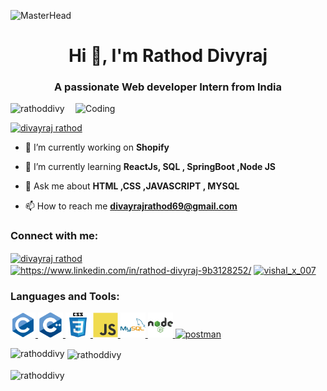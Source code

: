 ![MasterHead](https://www.digitalsolutionservices.com/img/services/web%20development.gif)


<h1 align="center">Hi 👋, I'm Rathod Divyraj</h1>
<h3 align="center">A passionate Web developer Intern from India</h3>
<img align ="right" alt="Coding" Width ="400" src="https://mir-s3-cdn-cf.behance.net/project_modules/hd/06f21a161921919.63cd7887d0a70.gif"

<p align="left"> <img src="https://komarev.com/ghpvc/?username=rathoddivy&label=Profile%20views&color=0e75b6&style=flat" alt="rathoddivy" /> </p>

<p align="left"> <a href="https://twitter.com/divayraj rathod" target="blank"><img src="https://img.shields.io/twitter/follow/divayraj rathod?logo=twitter&style=for-the-badge" alt="divayraj rathod" /></a> </p>

- 🔭 I’m currently working on **Shopify**

- 🌱 I’m currently learning **ReactJs, SQL , SpringBoot ,Node JS**

- 💬 Ask me about **HTML ,CSS ,JAVASCRIPT , MYSQL**

- 📫 How to reach me **divayrajrathod69@gmail.com**

<h3 align="left">Connect with me:</h3>
<p align="left">
<a href="https://twitter.com/divayraj rathod" target="blank"><img align="center" src="https://raw.githubusercontent.com/rahuldkjain/github-profile-readme-generator/master/src/images/icons/Social/twitter.svg" alt="divayraj rathod" height="30" width="40" /></a>
<a href="https://linkedin.com/in/https://www.linkedin.com/in/rathod-divyraj-9b3128252/" target="blank"><img align="center" src="https://raw.githubusercontent.com/rahuldkjain/github-profile-readme-generator/master/src/images/icons/Social/linked-in-alt.svg" alt="https://www.linkedin.com/in/rathod-divyraj-9b3128252/" height="30" width="40" /></a>
<a href="https://instagram.com/vishal_x_007" target="blank"><img align="center" src="https://raw.githubusercontent.com/rahuldkjain/github-profile-readme-generator/master/src/images/icons/Social/instagram.svg" alt="vishal_x_007" height="30" width="40" /></a>
</p>

<h3 align="left">Languages and Tools:</h3>
<p align="left"> <a href="https://www.cprogramming.com/" target="_blank" rel="noreferrer"> <img src="https://raw.githubusercontent.com/devicons/devicon/master/icons/c/c-original.svg" alt="c" width="40" height="40"/> </a> <a href="https://www.w3schools.com/cpp/" target="_blank" rel="noreferrer"> <img src="https://raw.githubusercontent.com/devicons/devicon/master/icons/cplusplus/cplusplus-original.svg" alt="cplusplus" width="40" height="40"/> </a> <a href="https://www.w3schools.com/css/" target="_blank" rel="noreferrer"> <img src="https://raw.githubusercontent.com/devicons/devicon/master/icons/css3/css3-original-wordmark.svg" alt="css3" width="40" height="40"/> </a> <a href="https://developer.mozilla.org/en-US/docs/Web/JavaScript" target="_blank" rel="noreferrer"> <img src="https://raw.githubusercontent.com/devicons/devicon/master/icons/javascript/javascript-original.svg" alt="javascript" width="40" height="40"/> </a> <a href="https://www.mysql.com/" target="_blank" rel="noreferrer"> <img src="https://raw.githubusercontent.com/devicons/devicon/master/icons/mysql/mysql-original-wordmark.svg" alt="mysql" width="40" height="40"/> </a> <a href="https://nodejs.org" target="_blank" rel="noreferrer"> <img src="https://raw.githubusercontent.com/devicons/devicon/master/icons/nodejs/nodejs-original-wordmark.svg" alt="nodejs" width="40" height="40"/> </a> <a href="https://postman.com" target="_blank" rel="noreferrer"> <img src="https://www.vectorlogo.zone/logos/getpostman/getpostman-icon.svg" alt="postman" width="40" height="40"/> </a> </p>

<p><img align="left" src="https://github-readme-stats.vercel.app/api/top-langs?username=rathoddivy&show_icons=true&locale=en&layout=compact" alt="rathoddivy" /></p>

<p>&nbsp;<img align="center" src="https://github-readme-stats.vercel.app/api?username=rathoddivy&show_icons=true&locale=en" alt="rathoddivy" /></p>

<p><img align="center" src="https://github-readme-streak-stats.herokuapp.com/?user=rathoddivy&" alt="rathoddivy" /></p>
